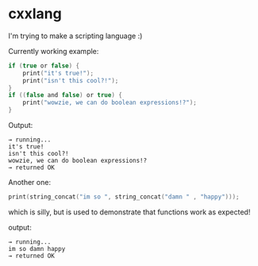 # cxxlang

I'm trying to make a scripting language :)

Currently working example:

```c
if (true or false) {
    print("it's true!");
    print("isn't this cool?!");
}
if ((false and false) or true) {
    print("wowzie, we can do boolean expressions!?");
}
```

Output: 

```
→ running...
it's true!
isn't this cool?!
wowzie, we can do boolean expressions!?
→ returned OK
```


Another one: 

```c
print(string_concat("im so ", string_concat("damn " , "happy")));
```

which is silly, but is used to demonstrate that functions work as expected!

output: 
```
→ running...
im so damn happy
→ returned OK
```

